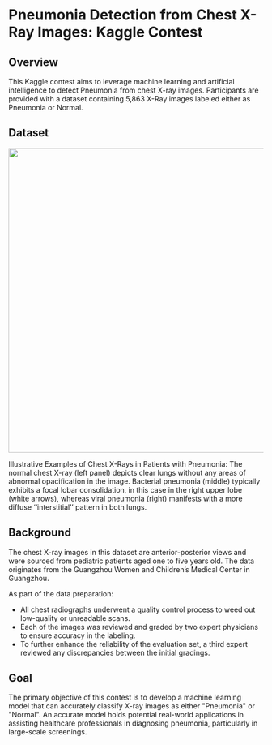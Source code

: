 # Pneumonia Detection from Chest X-Ray Images: Kaggle Contest

## Overview ##

This Kaggle contest aims to leverage machine learning and artificial intelligence to detect Pneumonia from chest X-ray images. Participants are provided with a dataset containing 5,863 X-Ray images labeled either as Pneumonia or Normal.

## Dataset ##

<p align="center">
  <img src="https://github.com/mahsaShv/Pneumonia-Detection/assets/33680001/d395f199-aec1-4443-96e2-1d0b57d4350b" width="600">
</p>

Illustrative Examples of Chest X-Rays in Patients with Pneumonia: The normal chest X-ray (left panel) depicts clear lungs without any areas of abnormal opacification in the image. Bacterial pneumonia (middle) typically exhibits a focal lobar consolidation, in this case in the right upper lobe (white arrows), whereas viral pneumonia (right) manifests with a more diffuse ‘‘interstitial’’ pattern in both lungs. 

## Background ##

The chest X-ray images in this dataset are anterior-posterior views and were sourced from pediatric patients aged one to five years old. The data originates from the Guangzhou Women and Children’s Medical Center in Guangzhou.

As part of the data preparation:

- All chest radiographs underwent a quality control process to weed out low-quality or unreadable scans.
- Each of the images was reviewed and graded by two expert physicians to ensure accuracy in the labeling.
- To further enhance the reliability of the evaluation set, a third expert reviewed any discrepancies between the initial gradings.

## Goal ##

The primary objective of this contest is to develop a machine learning model that can accurately classify X-ray images as either "Pneumonia" or "Normal". An accurate model holds potential real-world applications in assisting healthcare professionals in diagnosing pneumonia, particularly in large-scale screenings.
